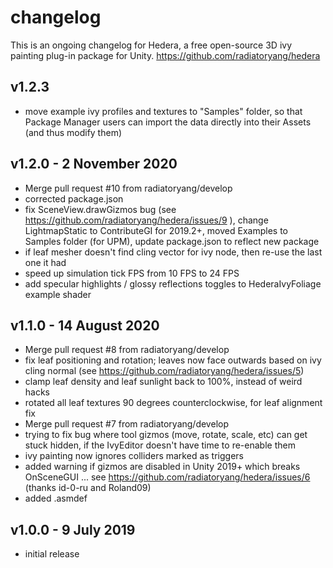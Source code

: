 # changelog

This is an ongoing changelog for Hedera, a free open-source 3D ivy painting plug-in package for Unity. https://github.com/radiatoryang/hedera

## v1.2.3

- move example ivy profiles and textures to "Samples" folder, so that Package Manager users can import the data directly into their Assets (and thus modify them)


## v1.2.0 - 2 November 2020

- Merge pull request #10 from radiatoryang/develop
- corrected package.json
- fix SceneView.drawGizmos bug (see https://github.com/radiatoryang/hedera/issues/9 ), change LightmapStatic to ContributeGI for 2019.2+, moved Examples to Samples folder (for UPM), update package.json to reflect new package
- if leaf mesher doesn't find cling vector for ivy node, then re-use the last one it had
- speed up simulation tick FPS from 10 FPS to 24 FPS
- add specular highlights / glossy reflections toggles to HederaIvyFoliage example shader


## v1.1.0 - 14 August 2020

- Merge pull request #8 from radiatoryang/develop
- fix leaf positioning and rotation; leaves now face outwards based on ivy cling normal (see https://github.com/radiatoryang/hedera/issues/5)
- clamp leaf density and leaf sunlight back to 100%, instead of weird hacks
- rotated all leaf textures 90 degrees counterclockwise, for leaf alignment fix
- Merge pull request #7 from radiatoryang/develop
- trying to fix bug where tool gizmos (move, rotate, scale, etc) can get stuck hidden, if the IvyEditor doesn't have time to re-enable them
- ivy painting now ignores colliders marked as triggers
- added warning if gizmos are disabled in Unity 2019+ which breaks OnSceneGUI ... see https://github.com/radiatoryang/hedera/issues/6 (thanks id-0-ru and Roland09)
- added .asmdef


## v1.0.0 - 9 July 2019

- initial release